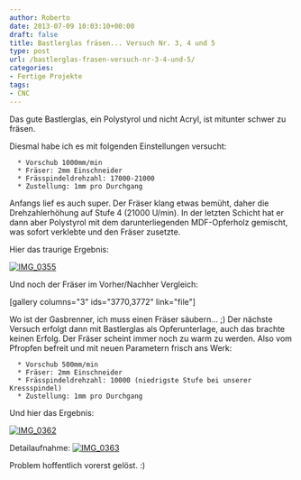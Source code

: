 ```yaml
---
author: Roberto
date: 2013-07-09 10:03:10+00:00
draft: false
title: Bastlerglas fräsen... Versuch Nr. 3, 4 und 5
type: post
url: /bastlerglas-frasen-versuch-nr-3-4-und-5/
categories:
- Fertige Projekte
tags:
- CNC
---
```


Das gute Bastlerglas, ein Polystyrol und nicht Acryl, ist mitunter schwer zu fräsen.

Diesmal habe ich es mit folgenden Einstellungen versucht:



	  * Vorschub 1000mm/min
	  * Fräser: 2mm Einschneider
	  * Frässpindeldrehzahl: 17000-21000
	  * Zustellung: 1mm pro Durchgang

Anfangs lief es auch super. Der Fräser klang etwas bemüht, daher die Drehzahlerhöhung auf Stufe 4 (21000 U/min). In der letzten Schicht hat er dann aber Polystyrol mit dem darunterliegenden MDF-Opferholz gemischt, was sofort verklebte und den Fräser zusetzte.

<!-- more -->

Hier das traurige Ergebnis:

[![IMG_0355](https://eigenbaukombinat.de/wp-content/uploads/2013/06/IMG_0355-1024x680.jpg)
](https://eigenbaukombinat.de/wp-content/uploads/2013/06/IMG_0355.jpg)

Und noch der Fräser im Vorher/Nachher Vergleich:

[gallery columns="3" ids="3770,3772" link="file"]

Wo ist der Gasbrenner, ich muss einen Fräser säubern... ;)
Der nächste Versuch erfolgt dann mit Bastlerglas als Opferunterlage, auch das brachte keinen Erfolg. Der Fräser scheint immer noch zu warm zu werden. Also vom Pfropfen befreit und mit neuen Parametern frisch ans Werk:



	  * Vorschub 500mm/min
	  * Fräser: 2mm Einschneider
	  * Frässpindeldrehzahl: 10000 (niedrigste Stufe bei unserer Kressspindel)
	  * Zustellung: 1mm pro Durchgang

Und hier das Ergebnis:

[![IMG_0362](https://eigenbaukombinat.de/wp-content/uploads/2013/06/IMG_0362-1024x680.jpg)
](https://eigenbaukombinat.de/wp-content/uploads/2013/06/IMG_0362.jpg)

Detailaufnahme: [![IMG_0363](https://eigenbaukombinat.de/wp-content/uploads/2013/06/IMG_0363-1024x682.jpg)
](https://eigenbaukombinat.de/wp-content/uploads/2013/06/IMG_0363.jpg)

Problem hoffentlich vorerst gelöst. :)
